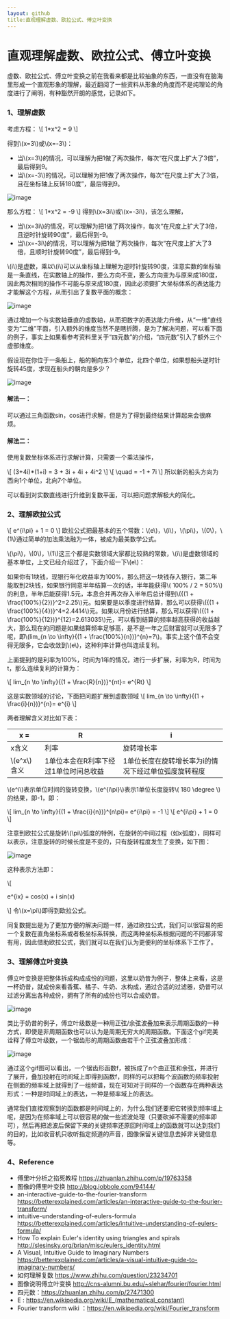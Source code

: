 ```yaml
---
layout: github
title:直观理解虚数、欧拉公式、傅立叶变换
---
```



# 直观理解虚数、欧拉公式、傅立叶变换

虚数、欧拉公式、傅立叶变换之前在我看来都是比较抽象的东西，一直没有在脑海里形成一个直观形象的理解，最近翻阅了一些资料从形象的角度而不是纯理论的角度进行了阐明，有种豁然开朗的感觉，记录如下。

### 1、理解虚数


考虑方程：
\\[
1*x^2 = 9
\\]

得到\\(x=3\\)或\\(x=-3\\)：

+ 当\\(x=3\\)的情况，可以理解为把1做了两次操作，每次“在尺度上扩大了3倍”，最后得到9。
+ 当\\(x=-3\\)的情况，可以理解为把1做了两次操作，每次“在尺度上扩大了3倍，且在坐标轴上反转180度”，最后得到9。

![image](http://www.luolei.site/source/images/3.jpg)

那么方程：
\\[
1*x^2 = -9
\\]
得到\\(x=3i\\)或\\(x=-3i\\)，该怎么理解，
+ 当\\(x=3i\\)的情况，可以理解为把1做了两次操作，每次“在尺度上扩大了3倍，且逆时针旋转90度”，最后得到-9。
+ 当\\(x=-3i\\)的情况，可以理解为把1做了两次操作，每次“在尺度上扩大了3倍，且顺时针旋转90度”，最后得到-9。

\\(i\\)是虚数，乘以\\(i\\)可以从坐标轴上理解为逆时针旋转90度，注意实数的坐标轴是一条直线，在实数轴上的操作，要么方向不变，要么方向变为与原来成180度，因此两次相同的操作不可能与原来成180度，因此必须要扩大坐标体系的表达能力才能解这个方程，从而引出了复数平面的概念：

![image](http://www.luolei.site/source/images/imaginary_cycle.png)

通过增加一个与实数轴垂直的虚数轴，从而把数字的表达能力升维，从“一维”直线变为“二维”平面，引入额外的维度当然不是瞎折腾，是为了解决问题，可以看下面的例子，事实上如果看参考资料里关于“四元数”的介绍，“四元数”引入了额外三个虚部维度。

假设现在你位于一条船上，船的朝向东3个单位，北四个单位，如果想船头逆时针旋转45度，求现在船头的朝向是多少？

![image](http://www.luolei.site/source/images/imaginary_example2.png)

#### 解法一：

可以通过三角函数sin，cos进行求解，但是为了得到最终结果计算起来会很麻烦。

#### 解法二：

使用复数坐标体系进行求解计算，只需要一个乘法操作，

\\[
(3+4i)*(1+i) = 3 + 3i + 4i + 4i^2 
\\]
\\[
\quad = -1 + 7i
\\]
所以新的船头方向为西向1个单位，北向7个单位。

可以看到对实数直线进行升维到复数平面，可以把问题求解极大的简化。


### 2、理解欧拉公式

\\[
e^{i\pi} + 1 = 0
\\]
欧拉公式把最基本的五个常数：\\(e\\)，\\(i\\)，\\(\pi\\)，\\(0\\)，\\(1\\)通过简单的加法乘法融为一体，被成为最美数学公式。

\\(\pi\\)，\\(0\\)，\\(1\\)这三个都是实数领域大家都比较熟的常数，\\(i\\)是虚数领域的基本单位，上文已经介绍过了，下面介绍一下\\(e\\)：

如果你有1块钱，现银行年化收益率为100%，那么把这一块钱存入银行，第二年能取到2块钱，如果银行同意半年结算一次的话，半年能获得\\( 100\% / 2 = 50\%\\)的利息，半年后能获得1.5元，本息合并再次存入半年后总计得到\\({(1 + \frac{100\%}{2})}^2=2.25\\)元。如果要是以季度进行结算，那么可以获得\\({(1 + \frac{100\%}{4})}^4=2.4414\\)元。如果以月份进行结算，那么可以获得\\({(1 + \frac{100\%}{12})}^{12}=2.613035\\)元，可以看到结算的频率越高获得的收益越大，那么现在的问题是如果结算频率足够高，是不是一年之后财富就可以无限多了呢，即\\(lim_{n \to \infty}{(1 + \frac{100\%}{n})}^{n}=?\\)。事实上这个值不会变得无限多，它会收敛到\\(e\\)，这种利率计算也叫连续复利。

上面提到的是利率为100%，时间为1年的情况，进行一步扩展，利率为R，时间为t，那么连续复利的计算为：

\\[
lim_{n \to \infty}{(1 + \frac{R}{n})}^{nt}= e^{Rt}
\\]

这是实数领域的讨论，下面把问题扩展到虚数领域
\\[
lim_{n \to \infty}{(1 + \frac{i}{n})}^{n}= e^{i}
\\]

两者理解含义对比如下表：

x =| R| i
---|---|---
x含义 | 利率 | 旋转增长率
\\(e^x\\)含义 | 1单位本金在R利率下经过1单位时间总收益 | 1单位长度在旋转增长率为i的情况下经过单位弧度旋转程度

\\(e^i\\)表示单位时间的旋转变换，\\(e^{i\pi}\\)表示1单位长度旋转\\( 180 \degree \\)的结果，即-1，即：

\\[
lim_{n \to \infty}{(1 + \frac{i}{n})}^{n\pi}= e^{i\pi} = -1
\\]
\\[
e^{i\pi} + 1 = 0
\\]

注意到欧拉公式是旋转\\(\pi\\)弧度的特例，在旋转的中间过程（如x弧度），同样可以表示，注意旋转的时候长度是不变的，只有旋转程度发生了变换，如下图：


![image](http://www.luolei.site/source/images/circle_traverse.png)

这种表示方法即：

\\[

e^{ix} = cos(x) + i sin(x)

\\]
令\\(x=\pi\\)即得到欧拉公式。

同复数提出是为了更加方便的解决问题一样，通过欧拉公式，我们可以很容易的把一个复数在直角坐标系或者极坐标系转换，而这两种坐标系根据问题的不同都非常有用，因此借助欧拉公式，我们就可以在我们认为更便利的坐标体系下工作了。

### 3、理解傅立叶变换

傅立叶变换是把整体拆成构成成份的问题，这里以奶昔为例子，整体上来看，这是一杯奶昔，就成份来看香蕉、橘子、牛奶、水构成，通过合适的过滤器，奶昔可以过滤分离出各种成份，拥有了所有的成份也可以合成奶昔。

![image](http://www.luolei.site/source/images/smoothie-to-recipe-20121030-223058.png)

类比于奶昔的例子，傅立叶级数是一种用正弦/余弦波叠加来表示周期函数的一种方式，即使是非周期函数也可以认为是周期无穷大的周期函数。下面这个gif完美诠释了傅立叶级数，一个锯齿形的周期函数由若干个正弦波叠加形成：

![image](https://upload.wikimedia.org/wikipedia/commons/7/72/Fourier_transform_time_and_frequency_domains_%28small%29.gif)

通过这个gif图可以看出，一个锯齿形函数f，被拆成了n个由正弦和余弦，并进行了展开，叠加投射在时间域上即得到函数f，同样的可以把每个波函数的频率投射在侧面的频率域上就得到了一组频谱，现在可知对于同样的一个函数存在两种表达形式：一种是时间域上的表达，一种是频率域上的表达。

通常我们直接观察到的函数都是时间域上的，为什么我们还要把它转换到频率域上呢，是因为在频率域上可以很容易的做一些滤波处理（只要砍掉不需要的频率即可），然后再把滤波后保留下来的关键频率还原回时间域上的函数就可以达到我们的目的，比如收音机只收听指定频道的声音，图像保留关键信息去掉非关键信息等。


### 4、Reference
+ 傅里叶分析之掐死教程 https://zhuanlan.zhihu.com/p/19763358
+ 图像的傅里叶变换 http://blog.jobbole.com/94144/
+ an-interactive-guide-to-the-fourier-transform https://betterexplained.com/articles/an-interactive-guide-to-the-fourier-transform/
+ intuitive-understanding-of-eulers-formula https://betterexplained.com/articles/intuitive-understanding-of-eulers-formula/
+ How To explain Euler's identity using triangles and spirals http://slesinsky.org/brian/misc/eulers_identity.html
+ A Visual, Intuitive Guide to Imaginary Numbers https://betterexplained.com/articles/a-visual-intuitive-guide-to-imaginary-numbers/
+ 如何理解复数 https://www.zhihu.com/question/23234701
+ 图像说明傅立叶变换 http://cns-alumni.bu.edu/~slehar/fourier/fourier.html
+ 四元数：https://zhuanlan.zhihu.com/p/27471300
+ E : https://en.wikipedia.org/wiki/E_(mathematical_constant)
+ Fourier transform wiki ：https://en.wikipedia.org/wiki/Fourier_transform